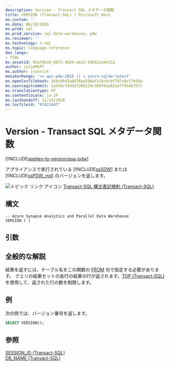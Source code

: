 ```yaml
---
description: Version - Transact SQL メタデータ関数
title: VERSION (Transact-SQL) | Microsoft Docs
ms.custom: ''
ms.date: 06/10/2016
ms.prod: sql
ms.prod_service: sql-data-warehouse, pdw
ms.reviewer: ''
ms.technology: t-sql
ms.topic: language-reference
dev_langs:
- TSQL
ms.assetid: 95a79b33-98f2-4929-a1a5-93b522a9e152
author: julieMSFT
ms.author: jrasnick
monikerRange: '>= aps-pdw-2016 || = azure-sqldw-latest'
ms.openlocfilehash: 164c05d3a8d78ad296af31bcbcbf797c0c77e56b
ms.sourcegitcommit: 1a544cf4dd2720b124c3697d1e62ae7741db757c
ms.translationtype: HT
ms.contentlocale: ja-JP
ms.lasthandoff: 12/14/2020
ms.locfileid: "97421447"
---
```

# <a name="version---transact-sql-metadata-functions"></a>Version - Transact SQL メタデータ関数
[!INCLUDE[applies-to-version/asa-pdw](../../includes/applies-to-version/asa-pdw.md)]

 アプライアンスで実行されている [!INCLUDE[ssSDW](../../includes/sssdw-md.md)] または [!INCLUDE[ssPDW_md](../../includes/sspdw-md.md)] のバージョンを返します。  
  
![トピック リンク アイコン](../../database-engine/configure-windows/media/topic-link.gif "トピック リンク アイコン") [Transact-SQL 構文表記規則 &#40;Transact-SQL&#41;](../../t-sql/language-elements/transact-sql-syntax-conventions-transact-sql.md)  
  
## <a name="syntax"></a>構文  
  
```syntaxsql
-- Azure Synapse Analytics and Parallel Data Warehouse  
VERSION ( )  
```  
  
## <a name="arguments"></a>引数  
  
## <a name="general-remarks"></a>全般的な解説  
結果を返すには、テーブル名をこの関数の [FROM](../../t-sql/queries/from-transact-sql.md) 句で指定する必要があります。 クエリの結果セットの各行の結果の行が返されます。[TOP (Transact-SQL)](../../t-sql/queries/top-transact-sql.md) を使用して、返された行の数を制限します。  
  
## <a name="examples"></a>例  
次の例では、バージョン番号を返します。  
  
```sql
SELECT VERSION();  
```  
  
## <a name="see-also"></a>参照 
[SESSION_ID (Transact-SQL)](../../t-sql/functions/session-id-transact-sql.md)  
[DB_NAME &#40;Transact-SQL&#41;](../../t-sql/functions/db-name-transact-sql.md)  
  
  
